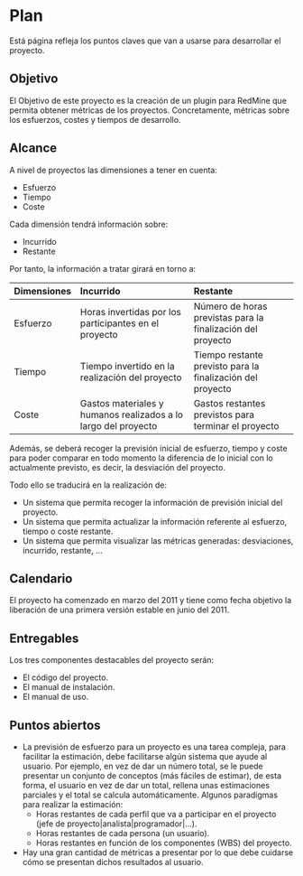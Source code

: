 # Plan #

Está página refleja los puntos claves que van a usarse para desarrollar el proyecto.

## Objetivo ##

El Objetivo de este proyecto es la creación de un plugin para RedMine que permita obtener métricas de los proyectos. Concretamente, métricas sobre los esfuerzos, costes y tiempos de desarrollo.

## Alcance ##

A nivel de proyectos las dimensiones a tener en cuenta:

  * Esfuerzo
  * Tiempo
  * Coste

Cada dimensión tendrá información sobre:

  * Incurrido
  * Restante

Por tanto, la información a tratar girará en torno a:

| **Dimensiones** | **Incurrido** | **Restante** |
|:----------------|:--------------|:-------------|
| Esfuerzo | Horas invertidas por los participantes en el proyecto | Número de horas previstas para la finalización del proyecto |
| Tiempo | Tiempo invertido en la realización del proyecto | Tiempo restante previsto para la finalización del proyecto |
| Coste | Gastos materiales y humanos realizados a lo largo del proyecto | Gastos restantes previstos para terminar el proyecto |


Además, se deberá recoger la previsión inicial de esfuerzo, tiempo y coste para poder comparar en todo momento la diferencia de lo inicial con lo actualmente previsto, es decir, la desviación del proyecto.

Todo ello se traducirá en la realización de:
  * Un sistema que permita recoger la información de previsión inicial del proyecto.
  * Un sistema que permita actualizar la información referente al esfuerzo, tiempo o coste restante.
  * Un sistema que permita visualizar las métricas generadas: desviaciones, incurrido, restante, ...

## Calendario ##

El proyecto ha comenzado en marzo del 2011 y tiene como fecha objetivo la liberación de una primera versión estable en junio del 2011.

## Entregables ##

Los tres componentes destacables del proyecto serán:
- El código del proyecto.
- El manual de instalación.
- El manual de uso.

## Puntos abiertos ##

  * La previsión de esfuerzo para un proyecto es una tarea compleja, para facilitar la estimación, debe facilitarse algún sistema que ayude al usuario. Por ejemplo, en vez de dar un número total, se le puede presentar un conjunto de conceptos (más fáciles de estimar), de esta forma, el usuario en vez de dar un total, rellena unas estimaciones parciales y el total se calcula automáticamente. Algunos paradigmas para realizar la estimación:
    * Horas restantes de cada perfil que va a participar en el proyecto (jefe de proyecto|analista|programador|...).
    * Horas restantes de cada persona (un usuario).
    * Horas restantes en función de los componentes (WBS) del proyecto.
  * Hay una gran cantidad de métricas a presentar por lo que debe cuidarse cómo se presentan dichos resultados al usuario.